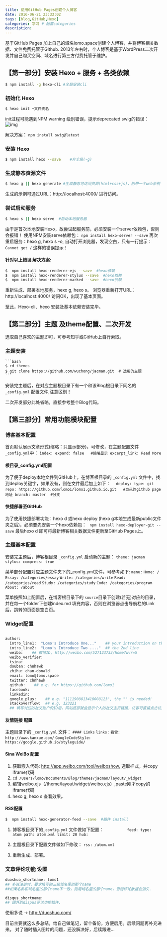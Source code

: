 ```yaml
---
title: 使用GitHub Pages创建个人博客
date: 2016-06-21 23:33:02
tags: [blog,GitHub,Hexo]
categories: 学习 # 配置categories
description:
---
```

基于GitHub Pages 加上自己的域名lomo.space创建个人博客，并将博客相关数据、文件免费托管于Github. 2013年左右时，个人博客是基于WordPress二次开发并自己购买空间、域名进行第三方付费托管于维护。

## 【第一部分】安装 Hexo + 服务 + 各类依赖
``` bash
$ npm install -g hexo-cli #全局安装cli
```
### 初始化 Hexo
```bash
$ hexo init +文件夹名
```
init过程可能遇到NPM warning 级别错误，提示deprecated swig的错误：
    ![img](/source/img/node-swig-error.png)

解决方案：
` npm install swig@latest `

### 安装 Hexo
```bash
$ npm install hexo --save    #非全局(-g)
```
### 生成静态资源文件
```bash
$ hexo g || hexo generate #生成静态可访问资源(html+css+js)，附带一个web示例
```
生成的示例可通过URL：http://localhost:4000/  进行访问。

### 尝试启动服务
```bash
$ hexo s || hexo serve  #启动本地服务器
```
由于是首次本地安装Hexo，故尝试起服务前，必须安装一个server依赖包，否则会报错！
使用NPM安装serve依赖包：
    ` npm install hexo-server --save
    `
再次重启服务：hexo g, hexo s -o, 自动打开浏览器，发现空白，只有一行提示：`Cannot get /` 这样的错误提示！
#### 针对以上错误 解决方案:
```bash
$  npm install hexo-renderer-ejs --save  #hexo依赖
$  npm install hexo-renderer-stylus --save  #hexo依赖
$  npm install hexo-renderer-marked --save  #hexo依赖
```
重新生成、部署本地服务，hexo g, hexo s。
浏览器重新打开URL：http://localhost:4000/ 访问OK，出现了基本页面。

至此，Hexo-cli、hexo 安装及基本依赖安装完毕。

## 【第二部分】主题 及theme配置、二次开发
选取自己喜欢的主题即可，可参考知乎或GitHub上自行索取。
    
### 主题安装
    ```bash 
    $ cd themes
    $ git clone https://github.com/wuchong/jacman.git  # 选用的主题
    ```
安装完主题后，在对应主题根目录下有一个和该Blog根目录下同名的 `_config.yml` 配置文件,注意区别！

二次开发部分此处省略，直接参考整个Blog代码。

## 【第三部分】常用功能模块配置

### 博客基本配置
首页默认展示文章形式(缩略：只显示部分)，可修改，在主题配置文件 `_config.yml`中：
`index:
  expand: false   #缩略显示
  excerpt_link: Read More 
`
#### 根目录_config.yml配置
为了便于deploy本地文件到GitHub上，在博客根目录的 `_config.yml` 文件中，找到deploy关键字，如果没有，则在文件最后加上如下：
    `	deploy:
			type: git
			repo: https://github.com/lomo1/lomo1.github.io.git  
			#自己的github page地址
        branch: master  #分支
    `
#### 快捷部署至GitHub
为了使用快捷部署功能：hexo d 或hexo deploy (hexo g本地生成最新public文件夹之后)，必须要先安装一个hexo依赖包：
` npm install hexo-deployer-git --save`
最后hexo d 即可将最新博客相关数据文件更新至GitHub Pages上。

### 主题基本配置
安装完主题后，博客根目录 `_config.yml` 启动新的主题：
`theme: jacman
stylus:
    compress: true
`

菜单部分配置对应主题文件夹下的_config.yml文件，可参考如下:
    `menu:`
      `Home: / ` 
      `Essay: /categories/essay`
      `Write: /categories/write`
      `Read:	/categories/read`
      `Study: /categories/study`
      `Code: /categories/program`
      `About: /about`
      
菜单按照如上配置后，在博客根目录下的 `source`目录下创建(若无)对应的目录，并在每一个folder下创建index.md 填充内容，否则在浏览器点击导航栏的Link后，跳转的页面是空白页。

### Widget配置
```bash

author:
  intro_line1:  "Lomo's Introduce One..."    ## your introduction on the bottom of the page
  intro_line2:  "Lomo's Introduce Two ...."  ## the 2nd line
  weibo:    ## 微博ID, http://weibo.com/527123733/home?wvr=5
  weibo_verifier:    
  tsina:    
  douban: chnhawk    
  zhihu: chan-donald     
  email: lomo@lomo.space     
  twitter: chnhawk   
  github:    ## e.g. for https://github.com/lomo1
  facebook:  
  linkedin:   
  google_plus:    ## e.g. "1111908813418008123", the "" is needed!
  stackoverflow:  ## e.g. 123221 
  ## 填写对应的社交账户的ID后，网站底部就会显示个人的社交主页链接，访客可直接点击访问个人对应社交主页.
```
#### 友情链接 配置
主题目录下的 `_config.yml` 文件：
    `#### Links`
`links:`
  `看雪: http://www.kanxue.com/`
  `GoogleCodeStyle: https://google.github.io/styleguide/`

#### Sina WeiBo 配置
1. 获取嵌入代码: http://app.weibo.com/tool/weiboshow, 选取样式，并copy iframe代码
2.  `cd /Users/lomo/Documents/Blog/themes/jacman/layout/_widget`
3. 编辑weibo.ejs（/theme/layout/widget/weibo.ejs）,paste刚才copy的 iframe代码
4. hexo g, hexo s 查看效果。

#### RSS配置
```bash
$  npm install hexo-generator-feed --save  #插件 install
```
1. 博客根目录下的`_config.yml` 文件做如下配置：
`			feed:
			  type: atom
			  path: atom.xml
			  limit: 20
  hub:
  `
2. 主题根目录下配置文件做如下修改：
    `rss: /atom.xml`
    
3. 重新生成、部署。

### 文章评论功能 设置
``` bash
duoshuo_shortname: lomo1   
## 多说注册时，要求填写的三级域名里的那个name
##如果名称和域名里的那个name不一致，则用域名里的那个name，否则评论数据会消失.

disqus_shortname:     
## 国外的dispus评论功能插件.
```
使用多说 -> http://duoshuo.com/



目前主要就这么多总结，给自己做笔记，留个备份，方便后用。后续问题再补充进来。
对了随时插入图片的问题，还没解决好，后续跟进...

